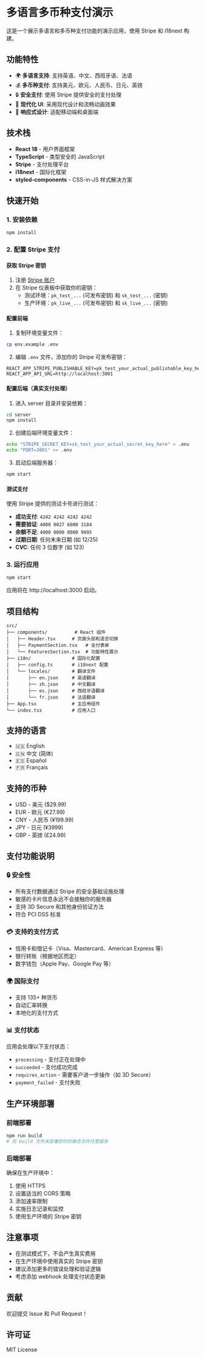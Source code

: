 # 多语言多币种支付演示

这是一个展示多语言和多币种支付功能的演示应用，使用 Stripe 和 i18next 构建。

## 功能特性

- 🌍 **多语言支持**: 支持英语、中文、西班牙语、法语
- 💰 **多币种支付**: 支持美元、欧元、人民币、日元、英镑
- 🔒 **安全支付**: 使用 Stripe 提供安全的支付处理
- 🎨 **现代化 UI**: 采用现代设计和流畅动画效果
- 📱 **响应式设计**: 适配移动端和桌面端

## 技术栈

- **React 18** - 用户界面框架
- **TypeScript** - 类型安全的 JavaScript
- **Stripe** - 支付处理平台
- **i18next** - 国际化框架
- **styled-components** - CSS-in-JS 样式解决方案

## 快速开始

### 1. 安装依赖

```bash
npm install
```

### 2. 配置 Stripe 支付

#### 获取 Stripe 密钥

1. 注册 [Stripe 账户](https://stripe.com)
2. 在 Stripe 仪表板中获取你的密钥：
   - 测试环境：`pk_test_...` (可发布密钥) 和 `sk_test_...` (密钥)
   - 生产环境：`pk_live_...` (可发布密钥) 和 `sk_live_...` (密钥)

#### 配置前端

1. 复制环境变量文件：
```bash
cp env.example .env
```

2. 编辑 `.env` 文件，添加你的 Stripe 可发布密钥：
```
REACT_APP_STRIPE_PUBLISHABLE_KEY=pk_test_your_actual_publishable_key_here
REACT_APP_API_URL=http://localhost:3001
```

#### 配置后端（真实支付处理）

1. 进入 server 目录并安装依赖：
```bash
cd server
npm install
```

2. 创建后端环境变量文件：
```bash
echo "STRIPE_SECRET_KEY=sk_test_your_actual_secret_key_here" > .env
echo "PORT=3001" >> .env
```

3. 启动后端服务器：
```bash
npm start
```

#### 测试支付

使用 Stripe 提供的测试卡号进行测试：

- **成功支付**: `4242 4242 4242 4242`
- **需要验证**: `4000 0027 6000 3184`
- **余额不足**: `4000 0000 0000 9995`
- **过期日期**: 任何未来日期 (如 12/25)
- **CVC**: 任何 3 位数字 (如 123)

### 3. 运行应用

```bash
npm start
```

应用将在 http://localhost:3000 启动。

## 项目结构

```
src/
├── components/          # React 组件
│   ├── Header.tsx      # 页面头部和语言切换
│   ├── PaymentSection.tsx   # 支付表单
│   └── FeaturesSection.tsx  # 功能特性展示
├── i18n/               # 国际化配置
│   ├── config.ts       # i18next 配置
│   └── locales/        # 翻译文件
│       ├── en.json     # 英语翻译
│       ├── zh.json     # 中文翻译
│       ├── es.json     # 西班牙语翻译
│       └── fr.json     # 法语翻译
├── App.tsx             # 主应用组件
└── index.tsx           # 应用入口
```

## 支持的语言

- 🇺🇸 English
- 🇨🇳 中文 (简体)
- 🇪🇸 Español
- 🇫🇷 Français

## 支持的币种

- USD - 美元 ($29.99)
- EUR - 欧元 (€27.99)
- CNY - 人民币 (¥199.99)
- JPY - 日元 (¥3999)
- GBP - 英镑 (£24.99)

## 支付功能说明

### 🔒 安全性

- 所有支付数据通过 Stripe 的安全基础设施处理
- 敏感的卡片信息永远不会接触你的服务器
- 支持 3D Secure 和其他身份验证方法
- 符合 PCI DSS 标准

### 💳 支持的支付方式

- 信用卡和借记卡（Visa、Mastercard、American Express 等）
- 银行转账（根据地区而定）
- 数字钱包（Apple Pay、Google Pay 等）

### 🌍 国际支付

- 支持 135+ 种货币
- 自动汇率转换
- 本地化的支付方式

### 📊 支付状态

应用会处理以下支付状态：

- `processing` - 支付正在处理中
- `succeeded` - 支付成功完成
- `requires_action` - 需要客户进一步操作（如 3D Secure）
- `payment_failed` - 支付失败

## 生产环境部署

### 前端部署

```bash
npm run build
# 将 build 文件夹部署到你的静态文件托管服务
```

### 后端部署

确保在生产环境中：

1. 使用 HTTPS
2. 设置适当的 CORS 策略
3. 添加速率限制
4. 实施日志记录和监控
5. 使用生产环境的 Stripe 密钥

## 注意事项

- 在测试模式下，不会产生真实费用
- 在生产环境中使用真实的 Stripe 密钥
- 建议添加更多的错误处理和验证逻辑
- 考虑添加 webhook 处理支付状态更新

## 贡献

欢迎提交 Issue 和 Pull Request！

## 许可证

MIT License 